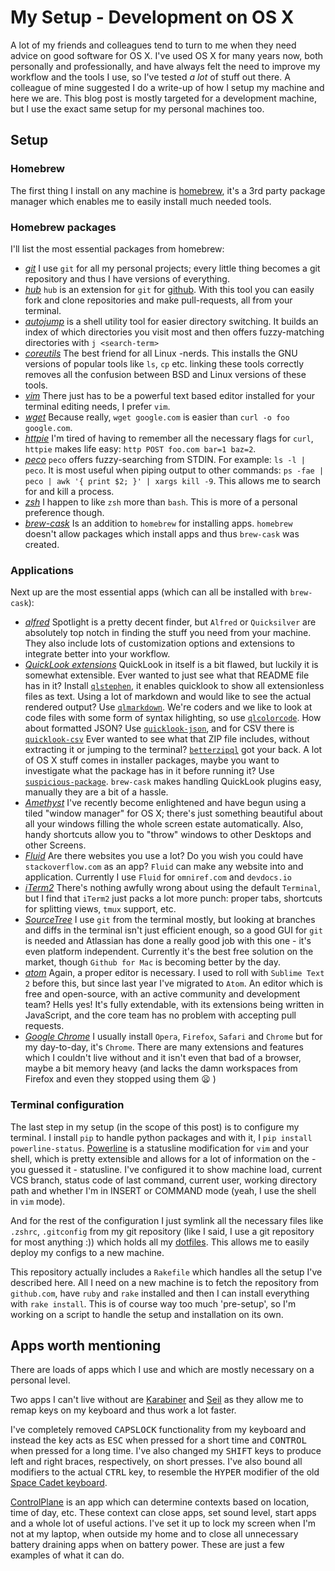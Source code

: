 # My Setup - Development on OS X

A lot of my friends and colleagues tend to turn to me when they need advice on good software for OS X.
I've used OS X for many years now, both personally and professionally, and have always felt the need to improve my workflow and the tools I use, so I've tested _a lot_ of stuff out there.
A colleague of mine suggested I do a write-up of how I setup my machine and here we are.
This blog post is mostly targeted for a development machine, but I use the exact same setup for my personal machines too.

## Setup

### Homebrew

The first thing I install on any machine is [homebrew](https://github.com/homebrew/homebrew), it's a 3rd party package manager which enables me to easily install much needed tools.

### Homebrew packages

I'll list the most essential packages from homebrew:

* [_git_](http://git-scm.com/) I use `git` for all my personal projects;
 every little thing becomes a git repository and thus I have versions of everything.
* [_hub_](https://github.com/github/hub) `hub` is an extension for `git` for [github](https://github.com).
With this tool you can easily fork and clone repositories and make pull-requests, all from your terminal.
* [_autojump_](https://github.com/joelthelion/autojump) is a shell utility tool for easier directory switching.
It builds an index of which directories you visit most and then offers fuzzy-matching directories with `j <search-term>`
* [_coreutils_](http://www.gnu.org/software/coreutils/) The best friend for all Linux -nerds.
This installs the GNU versions of popular tools like `ls`, `cp` etc. linking these tools correctly removes all the confusion between BSD and Linux versions of these tools.
* [_vim_](http://www.vim.org/) There just has to be a powerful text based editor installed for your terminal editing needs, I prefer `vim`.
* [_wget_](https://www.gnu.org/software/wget/) Because really, `wget google.com` is easier than `curl -o foo google.com`.
* [_httpie_](http://httpie.org) I'm tired of having to remember all the necessary flags for `curl`, `httpie` makes life easy: `http POST foo.com bar=1 baz=2`.
* [_peco_](https://github.com/peco/peco) `peco` offers fuzzy-searching from STDIN.
For example: `ls -l | peco`. It is most useful when piping output to other commands: `ps -fae | peco | awk '{ print $2; }' | xargs kill -9`.
This allows me to search for and kill a process.
* [_zsh_](http://www.zsh.org/) I happen to like `zsh` more than `bash`.
This is more of a personal preference though.
* [_brew-cask_](https://github.com/caskroom/homebrew-cask) Is an addition to `homebrew` for installing apps.
`homebrew` doesn't allow packages which install apps and thus `brew-cask` was created.

### Applications

Next up are the most essential apps (which can all be installed with `brew-cask`):

* [_alfred_](http://www.alfredapp.com/) Spotlight is a pretty decent finder, but `Alfred` or `Quicksilver` are absolutely top notch in finding the stuff you need from your machine.
They also include lots of customization options and extensions to integrate better into your workflow.
* [_QuickLook extensions_](https://github.com/sindresorhus/quick-look-plugins) QuickLook in itself is a bit flawed, but luckily it is somewhat extensible.
Ever wanted to just see what that README file has in it?
Install [`qlstephen`](http://whomwah.github.io/qlstephen/), it enables quicklook to show all extensionless files as text.
Using a lot of markdown and would like to see the actual rendered output?
Use [`qlmarkdown`](https://github.com/toland/qlmarkdown).
We're coders and we like to look at code files with some form of syntax hilighting, so use [`qlcolorcode`](https://code.google.com/p/qlcolorcode/).
 How about formatted JSON?
 Use [`quicklook-json`](http://www.sagtau.com/quicklookjson.html), and for CSV there is [`quicklook-csv`](https://github.com/p2/quicklook-csv.)
 Ever wanted to see what that ZIP file includes, without extracting it or jumping to the terminal? [`betterzipql`](http://macitbetter.com/BetterZip-Quick-Look-Generator/) got your back.
 A lot of OS X stuff comes in installer packages, maybe you want to investigate what the package has in it before running it?
 Use [`suspicious-package`](http://www.mothersruin.com/software/SuspiciousPackage/).
 `brew-cask` makes handling QuickLook plugins easy, manually they are a bit of a hassle.
* [_Amethyst_](https://github.com/ianyh/Amethyst) I've recently become enlightened and have begun using a tiled "window manager" for OS X;
 there's just something beautiful about all your windows filling the whole screen estate automatically.
 Also, handy shortcuts allow you to "throw" windows to other Desktops and other Screens.
* [_Fluid_](http://fluidapp.com/) Are there websites you use a lot?
Do you wish you could have `stackoverflow.com` as an app?
`Fluid` can make any website into and application.
Currently I use `Fluid` for `omniref.com` and `devdocs.io`
* [_iTerm2_](http://iterm2.com/) There's nothing awfully wrong about using the default `Terminal`, but I find that `iTerm2` just packs a lot more punch: proper tabs, shortcuts for splitting views, `tmux` support, etc.
* [_SourceTree_](http://www.sourcetreeapp.com/) I use `git` from the terminal mostly, but looking at branches and diffs in the terminal isn't just efficient enough, so a good GUI for `git` is needed and Atlassian has done a really good job with this one - it's even platform independent.
Currently it's the best free solution on the market, though `Github for Mac` is becoming better by the day.
* [_atom_](https://atom.io/) Again, a proper editor is necessary.
I used to roll with `Sublime Text 2` before this, but since last year I've migrated to `Atom`.
An editor which is free and open-source, with an active community and development team?
Hells yes!
It's fully extendable, with its extensions being written in JavaScript, and the core team has no problem with accepting pull requests.
* [_Google Chrome_](http://www.google.com/chrome/) I usually install `Opera`, `Firefox`, `Safari` and `Chrome` but for my day-to-day, it's `Chrome`.
There are many extensions and features which I couldn't live without and it isn't even that bad of a browser, maybe a bit memory heavy (and lacks the damn workspaces from Firefox and even they stopped using them :frowning: )

### Terminal configuration

The last step in my setup (in the scope of this post) is to configure my terminal.
I install `pip` to handle python packages and with it, I `pip install powerline-status`. [Powerline](https://github.com/powerline/powerline) is a statusline modification for `vim` and your shell, which is pretty extensible and allows for a lot of information on the - you guessed it - statusline.
I've configured it to show machine load, current VCS branch, status code of last command, current user, working directory path and whether I'm in INSERT or COMMAND mode (yeah, I use the shell in `vim` mode).

And for the rest of the configuration I just symlink all the necessary files like `.zshrc`, `.gitconfig` from my git repository (like I said, I use a git repository for most anything :)) which holds all my [dotfiles](https://github.com/deiga/dotfiles).
This allows me to easily deploy my configs to a new machine.

This repository actually includes a `Rakefile` which handles all the setup I've described here.
All I need on a new machine is to fetch the repository from `github.com`, have `ruby` and `rake` installed and then I can install everything with `rake install`.
This is of course way too much 'pre-setup', so I'm working on a script to handle the setup and installation on its own.

## Apps worth mentioning

There are loads of apps which I use and which are mostly necessary on a personal level.

Two apps I can't live without are [Karabiner](https://pqrs.org/osx/karabiner/) and [Seil](https://pqrs.org/osx/karabiner/seil.html.en) as they allow me to remap keys on my keyboard and thus work a lot faster.

I've completely removed <kbd>CAPSLOCK</kbd> functionality from my keyboard and instead the key acts as <kbd>ESC</kbd> when pressed for a short time and <kbd>CONTROL</kbd> when pressed for a long time.
I've also changed my <kbd>SHIFT</kbd> keys to produce left and right braces, respectively, on short presses.
I've also bound all modifiers to the actual <kbd>CTRL</kbd> key, to resemble the <kbd>HYPER</kbd> modifier of the old [Space Cadet keyboard](http://world.std.com/~jdostale/kbd/SpaceCadet.html).

[ControlPlane](http://www.controlplaneapp.com/) is an app which can determine contexts based on location, time of day, etc.
These context can close apps, set sound level, start apps and a whole lot of useful actions.
I've set it up to lock my screen when I'm not at my laptop, when outside my home and to close all unnecessary battery draining apps when on battery power. These are just a few examples of what it can do.
